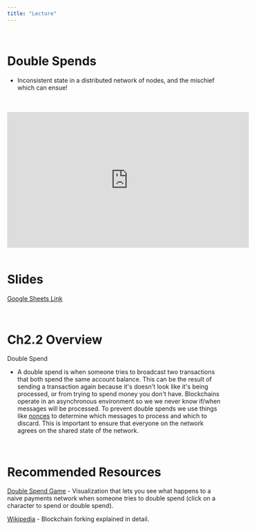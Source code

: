 ```yaml
---
title: "Lecture"
---
```


<br />

# Double Spends
- Inconsistent state in a distributed network of nodes, and the mischief which can ensue!

<br />
<br />
<iframe
	width="560"
	height="315"
	src="https://www.youtube-nocookie.com/embed/k6JVGR7Jx0A"
	frameborder="0"
	allow="accelerometer; autoplay; encrypted-media; gyroscope; picture-in-picture"
	allowfullscreen>
</iframe>
<br />
<br />

# Slides

[Google Sheets Link](https://docs.google.com/presentation/d/1o_jfMuD8WJHM808Q90_5sdllt31Kzv2EQgiU-mRjfzM/edit#slide=id.g4023786b63_0_0)

<br />

# Ch2.2 Overview

Double Spend
- A double spend is when someone tries to broadcast two transactions that both spend the same account balance. This can be the result of sending a transaction again because it's doesn't look like it's being processed, or from trying to spend money you don't have. Blockchains operate in an asynchronous environment so we we never know if/when messages will be processed. To prevent double spends we use things like [nonces](../../ch1/ch1.3/lecture) to determine which messages to process and which to discard. This is important to ensure that everyone on the network agrees on the shared state of the network.

<br />

# Recommended Resources

[Double Spend Game](https://cryptoeconomics-study.github.io/visualizations/) - Visualization that lets you see what happens to a naive payments network when someone tries to double spend (click on a character to spend or double spend).

[Wikipedia](https://en.wikipedia.org/wiki/Fork_(blockchain)) - Blockchain forking explained in detail.

<br />

